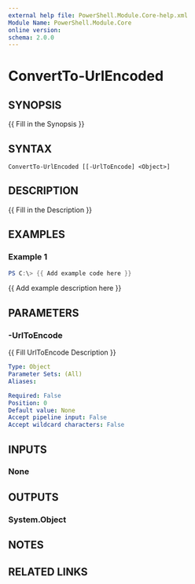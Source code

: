 ```yaml
---
external help file: PowerShell.Module.Core-help.xml
Module Name: PowerShell.Module.Core
online version:
schema: 2.0.0
---
```


# ConvertTo-UrlEncoded

## SYNOPSIS
{{ Fill in the Synopsis }}

## SYNTAX

```
ConvertTo-UrlEncoded [[-UrlToEncode] <Object>]
```

## DESCRIPTION
{{ Fill in the Description }}

## EXAMPLES

### Example 1
```powershell
PS C:\> {{ Add example code here }}
```

{{ Add example description here }}

## PARAMETERS

### -UrlToEncode
{{ Fill UrlToEncode Description }}

```yaml
Type: Object
Parameter Sets: (All)
Aliases:

Required: False
Position: 0
Default value: None
Accept pipeline input: False
Accept wildcard characters: False
```

## INPUTS

### None

## OUTPUTS

### System.Object
## NOTES

## RELATED LINKS
